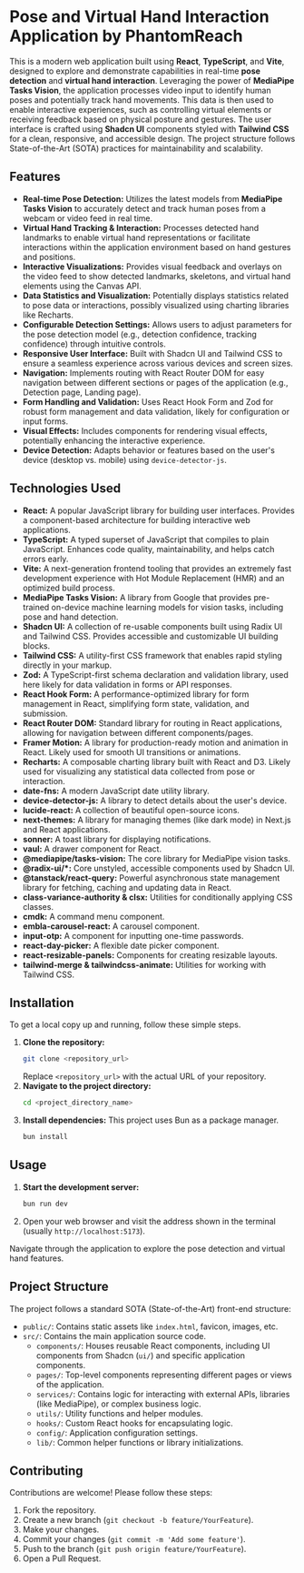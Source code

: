# Pose and Virtual Hand Interaction Application by PhantomReach



This is a modern web application built using **React**, **TypeScript**, and **Vite**, designed to explore and demonstrate capabilities in real-time **pose detection** and **virtual hand interaction**. Leveraging the power of **MediaPipe Tasks Vision**, the application processes video input to identify human poses and potentially track hand movements. This data is then used to enable interactive experiences, such as controlling virtual elements or receiving feedback based on physical posture and gestures. The user interface is crafted using **Shadcn UI** components styled with **Tailwind CSS** for a clean, responsive, and accessible design. The project structure follows State-of-the-Art (SOTA) practices for maintainability and scalability.

## Features

*   **Real-time Pose Detection:** Utilizes the latest models from **MediaPipe Tasks Vision** to accurately detect and track human poses from a webcam or video feed in real time.
*   **Virtual Hand Tracking & Interaction:** Processes detected hand landmarks to enable virtual hand representations or facilitate interactions within the application environment based on hand gestures and positions.
*   **Interactive Visualizations:** Provides visual feedback and overlays on the video feed to show detected landmarks, skeletons, and virtual hand elements using the Canvas API.
*   **Data Statistics and Visualization:** Potentially displays statistics related to pose data or interactions, possibly visualized using charting libraries like Recharts.
*   **Configurable Detection Settings:** Allows users to adjust parameters for the pose detection model (e.g., detection confidence, tracking confidence) through intuitive controls.
*   **Responsive User Interface:** Built with Shadcn UI and Tailwind CSS to ensure a seamless experience across various devices and screen sizes.
*   **Navigation:** Implements routing with React Router DOM for easy navigation between different sections or pages of the application (e.g., Detection page, Landing page).
*   **Form Handling and Validation:** Uses React Hook Form and Zod for robust form management and data validation, likely for configuration or input forms.
*   **Visual Effects:** Includes components for rendering visual effects, potentially enhancing the interactive experience.
*   **Device Detection:** Adapts behavior or features based on the user's device (desktop vs. mobile) using `device-detector-js`.


## Technologies Used

*   **React:** A popular JavaScript library for building user interfaces. Provides a component-based architecture for building interactive web applications.
*   **TypeScript:** A typed superset of JavaScript that compiles to plain JavaScript. Enhances code quality, maintainability, and helps catch errors early.
*   **Vite:** A next-generation frontend tooling that provides an extremely fast development experience with Hot Module Replacement (HMR) and an optimized build process.
*   **MediaPipe Tasks Vision:** A library from Google that provides pre-trained on-device machine learning models for vision tasks, including pose and hand detection.
*   **Shadcn UI:** A collection of re-usable components built using Radix UI and Tailwind CSS. Provides accessible and customizable UI building blocks.
*   **Tailwind CSS:** A utility-first CSS framework that enables rapid styling directly in your markup.
*   **Zod:** A TypeScript-first schema declaration and validation library, used here likely for data validation in forms or API responses.
*   **React Hook Form:** A performance-optimized library for form management in React, simplifying form state, validation, and submission.
*   **React Router DOM:** Standard library for routing in React applications, allowing for navigation between different components/pages.
*   **Framer Motion:** A library for production-ready motion and animation in React. Likely used for smooth UI transitions or animations.
*   **Recharts:** A composable charting library built with React and D3. Likely used for visualizing any statistical data collected from pose or interaction.
*   **date-fns:** A modern JavaScript date utility library.
*   **device-detector-js:** A library to detect details about the user's device.
*   **lucide-react:** A collection of beautiful open-source icons.
*   **next-themes:** A library for managing themes (like dark mode) in Next.js and React applications.
*   **sonner:** A toast library for displaying notifications.
*   **vaul:** A drawer component for React.
*   **@mediapipe/tasks-vision:** The core library for MediaPipe vision tasks.
*   **@radix-ui/*:** Core unstyled, accessible components used by Shadcn UI.
*   **@tanstack/react-query:** Powerful asynchronous state management library for fetching, caching and updating data in React.
*   **class-variance-authority & clsx:** Utilities for conditionally applying CSS classes.
*   **cmdk:** A command menu component.
*   **embla-carousel-react:** A carousel component.
*   **input-otp:** A component for inputting one-time passwords.
*   **react-day-picker:** A flexible date picker component.
*   **react-resizable-panels:** Components for creating resizable layouts.
*   **tailwind-merge & tailwindcss-animate:** Utilities for working with Tailwind CSS.

## Installation

To get a local copy up and running, follow these simple steps.

1.  **Clone the repository:**
    ```bash
    git clone <repository_url>
    ```
    Replace `<repository_url>` with the actual URL of your repository.
2.  **Navigate to the project directory:**
    ```bash
    cd <project_directory_name>
    ```
3.  **Install dependencies:**
    This project uses Bun as a package manager.
    ```bash
    bun install
    ```

## Usage

1.  **Start the development server:**
    ```bash
    bun run dev
    ```
2.  Open your web browser and visit the address shown in the terminal (usually `http://localhost:5173`).

Navigate through the application to explore the pose detection and virtual hand features.

## Project Structure

The project follows a standard SOTA (State-of-the-Art) front-end structure:

*   `public/`: Contains static assets like `index.html`, favicon, images, etc.
*   `src/`: Contains the main application source code.
    *   `components/`: Houses reusable React components, including UI components from Shadcn (`ui/`) and specific application components.
    *   `pages/`: Top-level components representing different pages or views of the application.
    *   `services/`: Contains logic for interacting with external APIs, libraries (like MediaPipe), or complex business logic.
    *   `utils/`: Utility functions and helper modules.
    *   `hooks/`: Custom React hooks for encapsulating logic.
    *   `config/`: Application configuration settings.
    *   `lib/`: Common helper functions or library initializations.

## Contributing

Contributions are welcome! Please follow these steps:
1. Fork the repository.
2. Create a new branch (`git checkout -b feature/YourFeature`).
3. Make your changes.
4. Commit your changes (`git commit -m 'Add some feature'`).
5. Push to the branch (`git push origin feature/YourFeature`).
6. Open a Pull Request.
